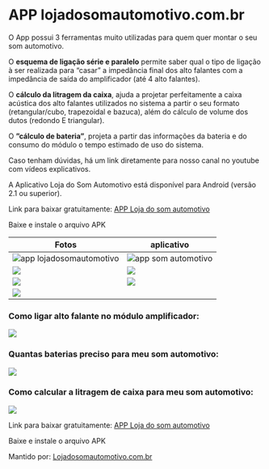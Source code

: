 # APP lojadosomautomotivo.com.br

O App possui 3 ferramentas muito utilizadas para quem quer montar o seu som automotivo.

O **esquema de ligação série e paralelo** permite saber qual o tipo de ligação à ser realizada para “casar” a impedância final dos alto falantes com a impedância de saída do amplificador (até 4 alto falantes).

O **cálculo da litragem da caixa**, ajuda a projetar perfeitamente a caixa acústica dos alto falantes utilizados no sistema a partir o seu formato (retangular/cubo, trapezoidal e bazuca), além do cálculo de volume dos dutos (redondo E triangular).

O **”cálculo de bateria”**, projeta a partir das informações da bateria e do consumo do módulo o tempo estimado de uso do sistema.

Caso tenham dúvidas, há um link diretamente para nosso canal no youtube com vídeos explicativos.

A Aplicativo Loja do Som Automotivo está disponível para Android (versão 2.1 ou superior).

Link para baixar gratuitamente:
[APP Loja do som automotivo](https://github.com/Lojadosomautomotivo/APP-lojadosomautomotivo.com.br/releases/latest)

Baixe e instale o arquivo APK

 | Fotos  | aplicativo |
| ------------- | ------------- |
| ![app lojadosomautomotivo](https://blog.lojadosomautomotivo.com.br/wp-content/uploads/aplicativo-para-calculo-de-litragem-de-caixa-alto-falante-2.jpg)  | ![app som automotivo](https://blog.lojadosomautomotivo.com.br/wp-content/uploads/aplicativo-para-calculo-de-litragem-de-caixa-alto-falante.jpg)  |
| ![](https://blog.lojadosomautomotivo.com.br/wp-content/uploads/aplicativo-para-ligar-alto-falante-modulo-android-2.jpg)  | ![](https://blog.lojadosomautomotivo.com.br/wp-content/uploads/aplicativo-para-ligar-alto-falante-modulo-android.jpg)  |
| ![](https://blog.lojadosomautomotivo.com.br/wp-content/uploads/aplicativo-para-som-automotivo-android-2.jpg) | ![](https://blog.lojadosomautomotivo.com.br/wp-content/uploads/aplicativo-para-som-automotivo-android-22.jpg) |
| ![](https://blog.lojadosomautomotivo.com.br/wp-content/uploads/aplicativo-para-som-automotivo-android.jpg) | |

### Como ligar alto falante no módulo amplificador:

[![](http://img.youtube.com/vi/l9_xKi9dFC0/0.jpg)](http://www.youtube.com/watch?v=l9_xKi9dFC0)

### Quantas baterias preciso para meu som automotivo:

[![](http://img.youtube.com/vi/ZS4IXnriXSU/0.jpg)](http://www.youtube.com/watch?v=ZS4IXnriXSU)

### Como calcular a litragem de caixa para meu som automotivo:

[![](http://img.youtube.com/vi/uy12FOkYwyA/0.jpg)](http://www.youtube.com/watch?v=uy12FOkYwyA)

Link para baixar gratuitamente:
[APP Loja do som automotivo](https://github.com/Lojadosomautomotivo/APP-lojadosomautomotivo.com.br/releases/latest)

Baixe e instale o arquivo APK

Mantido por: [Lojadosomautomotivo.com.br](https://www.lojadosomautomotivo.com.br)
